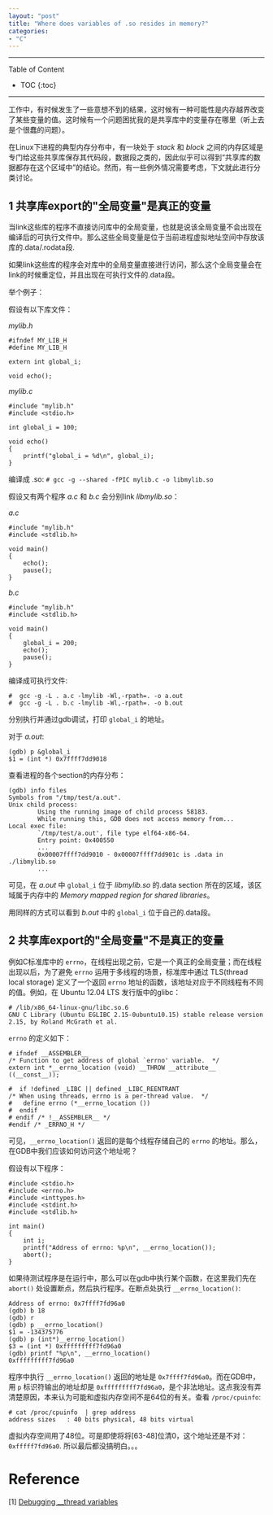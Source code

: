 ```yaml
---
layout: "post"
title: "Where does variables of .so resides in memory?"
categories:
- "C"
---
```


<!--more-->

***
Table of Content

* TOC
{:toc}
***

工作中，有时候发生了一些意想不到的结果，这时候有一种可能性是内存越界改变了某些变量的值。这时候有一个问题困扰我的是共享库中的变量存在哪里（听上去是个很蠢的问题）。

在Linux下进程的典型内存分布中，有一块处于 *stack* 和 *block* 之间的内存区域是专门给这些共享库保存其代码段，数据段之类的，因此似乎可以得到“共享库的数据都存在这个区域中”的结论。然而，有一些例外情况需要考虑，下文就此进行分类讨论。

## 1 共享库export的"全局变量"是真正的变量

当link这些库的程序不直接访问库中的全局变量，也就是说该全局变量不会出现在编译后的可执行文件中。那么这些全局变量是位于当前进程虚拟地址空间中存放该库的.data/.rodata段.

如果link这些库的程序会对库中的全局变量直接进行访问，那么这个全局变量会在link的时候重定位，并且出现在可执行文件的.data段。

举个例子：

假设有以下库文件：

*mylib.h*

    #ifndef MY_LIB_H
    #define MY_LIB_H

    extern int global_i;

    void echo();

*mylib.c*

    #include "mylib.h"
    #include <stdio.h>

    int global_i = 100;

    void echo()
    {
        printf("global_i = %d\n", global_i);
    }

编译成 .so: `# gcc -g --shared -fPIC mylib.c -o libmylib.so`

假设又有两个程序 *a.c* 和 *b.c* 会分别link *libmylib.so*：

*a.c*

    #include "mylib.h"
    #include <stdlib.h>

    void main()
    {
        echo();
        pause();
    }

*b.c*

    #include "mylib.h"
    #include <stdlib.h>

    void main()
    {
        global_i = 200;
        echo();
        pause();
    }

编译成可执行文件: 

    #  gcc -g -L . a.c -lmylib -Wl,-rpath=. -o a.out
    #  gcc -g -L . b.c -lmylib -Wl,-rpath=. -o b.out

分别执行并通过gdb调试，打印 `global_i` 的地址。

对于 *a.out*:

    (gdb) p &global_i
    $1 = (int *) 0x7ffff7dd9018 

查看进程的各个section的内存分布：

    (gdb) info files
    Symbols from "/tmp/test/a.out".
    Unix child process:
            Using the running image of child process 58183.
            While running this, GDB does not access memory from...
    Local exec file:
            `/tmp/test/a.out', file type elf64-x86-64.
            Entry point: 0x400550
            ...
            0x00007ffff7dd9010 - 0x00007ffff7dd901c is .data in ./libmylib.so
            ...

可见，在 *a.out* 中 `global_i` 位于 *libmylib.so* 的.data section 所在的区域，该区域属于内存中的 *Memory mapped region for shared libraries*。

用同样的方式可以看到 *b.out* 中的 `global_i` 位于自己的.data段。

## 2 共享库export的"全局变量"不是真正的变量

例如C标准库中的 `errno`，在线程出现之前，它是一个真正的全局变量；而在线程出现以后，为了避免 `errno` 运用于多线程的场景，标准库中通过 TLS(thread local storage) 定义了一个返回 `errno` 地址的函数，该地址对应于不同线程有不同的值。例如，在 Ubuntu 12.04 LTS 发行版中的glibc：

    # /lib/x86_64-linux-gnu/libc.so.6
    GNU C Library (Ubuntu EGLIBC 2.15-0ubuntu10.15) stable release version 2.15, by Roland McGrath et al.

`errno` 的定义如下：

    # ifndef __ASSEMBLER__
    /* Function to get address of global `errno' variable.  */
    extern int *__errno_location (void) __THROW __attribute__ ((__const__));

    #  if !defined _LIBC || defined _LIBC_REENTRANT
    /* When using threads, errno is a per-thread value.  */
    #   define errno (*__errno_location ())
    #  endif
    # endif /* !__ASSEMBLER__ */
    #endif /* _ERRNO_H */

可见，`__errno_location()` 返回的是每个线程存储自己的 `errno` 的地址。那么，在GDB中我们应该如何访问这个地址呢？

假设有以下程序：

    #include <stdio.h>
    #include <errno.h>
    #include <inttypes.h>
    #include <stdint.h>
    #include <stdlib.h>

    int main()
    {
        int i;
        printf("Address of errno: %p\n", __errno_location());
        abort();
    }

如果待测试程序是在运行中，那么可以在gdb中执行某个函数，在这里我们先在 `abort()` 处设置断点，然后执行程序。在断点处执行 `__errno_location()`:

    Address of errno: 0x7ffff7fd96a0
    (gdb) b 18
    (gdb) r
    (gdb) p __errno_location()
    $1 = -134375776
    (gdb) p (int*)__errno_location()                                                                                                         
    $3 = (int *) 0xfffffffff7fd96a0
    (gdb) printf "%p\n", __errno_location()
    0xfffffffff7fd96a0
    
程序中执行 `__errno_location()` 返回的地址是 `0x7ffff7fd96a0`。而在GDB中，用 `p` 标识符输出的地址却是 `0xfffffffff7fd96a0`，是个非法地址。这点我没有弄清楚原因，本来认为可能和虚拟内存空间不是64位的有关。查看 `/proc/cpuinfo`:

    # cat /proc/cpuinfo  | grep address
    address sizes   : 40 bits physical, 48 bits virtual

虚拟内存空间用了48位。可是即使将将[63-48]位清0，这个地址还是不对：`0xfffff7fd96a0`. 所以最后都没搞明白。。。

# Reference

[1] [Debugging __thread variables](https://www.technovelty.org/linux/debugging-__thead-variables-from-coredumps.html)
